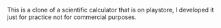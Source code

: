 This is a clone of a scientific calculator that is on playstore, I developed it just for practice not for commercial purposes.
